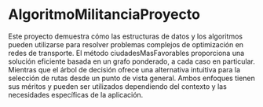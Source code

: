 # AlgoritmoMilitanciaProyecto
 
 Este proyecto demuestra cómo las estructuras de datos y los algoritmos pueden utilizarse para resolver problemas complejos de optimización en redes de transporte. El método ciudadesMasFavorables proporciona una solución eficiente basada en un grafo ponderado, a cada caso en particular. Mientras que el árbol de decisión ofrece una alternativa intuitiva para la selección de rutas desde un punto de vista general. Ambos enfoques tienen sus méritos y pueden ser utilizados dependiendo del contexto y las necesidades específicas de la aplicación.
